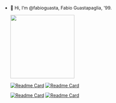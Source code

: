 - 👋 Hi, I’m @fabioguasta, Fabio Guastapaglia, '99. 


    <img height=200 align="center" src="https://github-readme-stats.vercel.app/api/top-langs?username=fabioguasta&layout=compact&langs_count=8&card_width=320&hide=PLSQL&size_weight=0.5&count_weight=0.5&theme=tokyonight&hide_title=true" />

  [![Readme Card](https://github-readme-stats.vercel.app/api/pin/?username=fabioguasta&repo=WORTH&theme=tokyonight&description_lines_count=1)](https://github.com/fabioguasta/WORTH) 
  [![Readme Card](https://github-readme-stats.vercel.app/api/pin/?username=fabioguasta&repo=farm2&theme=tokyonight&description_lines_count=1)](https://github.com/fabioguasta/farm2)
 
  [![Readme Card](https://github-readme-stats.vercel.app/api/pin/?username=fabioguasta&repo=javaProjectPR2&theme=tokyonight&description_lines_count=1&border_radius=10)](https://github.com/fabioguasta/javaProjectPR2) 
  [![Readme Card](https://github-readme-stats.vercel.app/api/pin/?username=fabioguasta&repo=OCamlProjectPR2&theme=tokyonight&description_lines_count=1&border_radius=10)](https://github.com/fabioguasta/OCamlProjectPR2)






